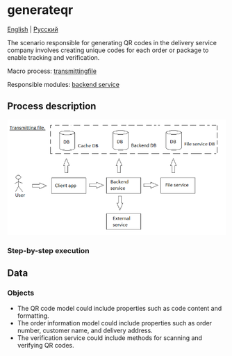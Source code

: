 # generateqr

[English](generateqr.md) | [Русский](generateqr.ru.md)

The scenario responsible for generating QR codes in the delivery service company involves creating unique codes for each order or package to enable tracking and verification. 

Macro process: [transmittingfile](../../macroprocesses/transmittingfile.md)

Responsible modules: [backend service](../../backend/fileservice.md)

## Process description

![transmittingfile_overall](../../img/transmittingfile_overall.png)

### Step-by-step execution

## Data 

### Objects 

- The QR code model could include properties such as code content and formatting. 
- The order information model could include properties such as order number, customer name, and delivery address. 
- The verification service could include methods for scanning and verifying QR codes.
